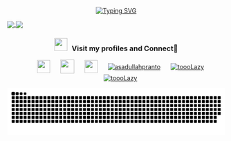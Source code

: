 


 <p align="center"><a href="https://github.com/asadullahpranto"><img src="https://readme-typing-svg.demolab.com?font=Fira+Code&duration=6500&pause=500&color=2AA889&center=true&vCenter=true&width=550&lines=Hi+There%2C+I'm+Asadullah+Pranto%F0%9F%91%8B;A+Passionate+iOS+Developer+and+Tech+Enthusiast;Love+Problem+Solving+and+Teamwork" alt="Typing SVG" /></a></p>

<a href="https://github-readme-stats.vercel.app/api?username=asadullahpranto">
  <img align="center" src="https://github-readme-stats.vercel.app/api?username=asadullahpranto&show_icons=true&theme=tokyonight&hide_border=false" />
</a>
<a href="https://github-readme-stats.vercel.app/api/top-langs/?username=asadullahpranto">
  <img align="center" src="https://github-readme-stats.vercel.app/api/top-langs/?username=asadullahpranto&layout=compact&langs_count=8&theme=tokyonight&hide_border=false" />
</a>

<h3 align="center" > <img src="https://media.giphy.com/media/iY8CRBdQXODJSCERIr/giphy.gif" width="30" height="30" style="margin-right: 10px;">Visit my profiles and Connect🤝 </h3>

<p align="center">

 <div align="center">
        <a style="margin-left: 20px;" target="_blank" href="https://www.linkedin.com/in/asadullahpranto/">
			<img align="center" src="https://cdn2.iconfinder.com/data/icons/social-media-2285/512/1_Linkedin_unofficial_colored_svg-128.png" height="30" width="30"></a>
        <a style="margin-left: 20px;" target="_blank" href="https://github.com/asadullahpranto">
		<img align="center" src="https://img.icons8.com/fluent/48/4a90e2/github.png" height="32" width="32"></a>
		<a style="margin-left: 20px;" target="_blank" href="https://stackoverflow.com/users/7385095/tooolazy?tab=profile">
				<img align="center" src="https://img.icons8.com/external-tal-revivo-color-tal-revivo/40/000000/external-stack-overflow-is-a-question-and-answer-site-for-professional-logo-color-tal-revivo.png" height="30" width="30"></a>
	 <a style="margin-left: 20px;" href="https://leetcode.com/asadullahpranto/" target="_blank"><img align="center" src="https://raw.githubusercontent.com/rahuldkjain/github-profile-readme-generator/master/src/images/icons/Social/leet-code.svg" alt="asadullahpranto" height="30" width="30" /></a>
	<a style="margin-left: 20px;" href="https://www.hackerrank.com/tooolazy" target="_blank"><img align="center" src="https://raw.githubusercontent.com/rahuldkjain/github-profile-readme-generator/master/src/images/icons/Social/hackerrank.svg" alt="toooLazy" height="30" width="30" /></a>
	<a style="margin-left: 20px;" href="https://codeforces.com/profile/ToooLazy" target="_blank"><img align="center" src="https://raw.githubusercontent.com/rahuldkjain/github-profile-readme-generator/master/src/images/icons/Social/codeforces.svg" alt="toooLazy" height="30" width="30" /></a>
</p>


<div>
  <picture>
  <source media="(prefers-color-scheme: dark)" srcset="https://raw.githubusercontent.com/platane/platane/output/github-contribution-grid-snake-dark.svg">
  <source media="(prefers-color-scheme: light)" srcset="https://raw.githubusercontent.com/platane/platane/output/github-contribution-grid-snake.svg">
  <img alt="github contribution grid snake animation" src="https://raw.githubusercontent.com/platane/platane/output/github-contribution-grid-snake.svg">
</picture>
</div>




<!--
**asadullahpranto/asadullahpranto** is a ✨ _special_ ✨ repository because its `README.md` (this file) appears on your GitHub profile.

Here are some ideas to get you started:

- 🔭 I’m currently working on ...
- 🌱 I’m currently learning ...
- 👯 I’m looking to collaborate on ...
- 🤔 I’m looking for help with ...
- 💬 Ask me about ...
- 📫 How to reach me: ...
- 😄 Pronouns: ...
- ⚡ Fun fact: ...
-->
